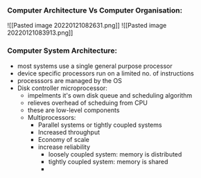 ### Computer Architecture Vs Computer Organisation:
![[Pasted image 20220121082631.png]]
![[Pasted image 20220121083913.png]]
### Computer System Architecture:
- most systems use a single general purpose processor
- device specific processors run on a limited no. of instructions
- processsors are managed by the OS
- Disk controller microprocessor:
	- impelments it's own disk queue and scheduling algorithm
	- relieves overhead of scheduing from CPU
	- these are low-level components
	-  Multiprocessors:
		- Parallel systems or tightly coupled systems
		- Increased throughput
		- Economy of scale
		- increase reliability
			- loosely coupled system: memory is distributed
			- tightly coupled system: memory is shared
			- 